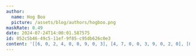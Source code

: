 ```yaml
---
author:
  name: Hog Boo
  picture: /assets/blog/authors/hogboo.png
maskRate: 0.49
date: 2024-07-24T14:00:01.587575
id: 052c5b46-49c5-11ef-9f85-c95db626c0e3
content: '[[6, 0, 2, 4, 0, 0, 9, 0, 3], [4, 7, 0, 0, 3, 9, 0, 2, 0], [0, 1, 0, 0, 6, 5, 0, 0, 8], [0, 0, 3, 0, 9, 0, 4, 6, 2], [2, 9, 0, 0, 1, 0, 8, 5, 0], [5, 6, 0, 8, 2, 4, 0, 0, 9], [9, 4, 0, 0, 5, 0, 3, 0, 0], [8, 0, 0, 0, 0, 1, 0, 7, 6], [0, 0, 1, 0, 0, 3, 5, 9, 0]]'
---
```

